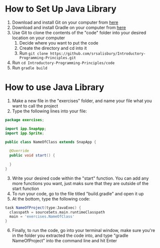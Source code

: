 # How to Set Up Java Library

1. Download and install Git on your computer from [here](https://git-scm.com/downloads)
2. Download and install Gradle on your computer from [here](https://gradle.org/install/)
3. Use Git to clone the contents of the "code" folder into your desired location on your computer
   1. Decide where you want to put the code
   2. Create the directory and cd into it
   3. Run `git clone https://github.com/srsalisbury/Introductory-Programming-Principles.git`
4. Run `cd Introductory-Programming-Principles/code`
5. Run `gradle build`

# How to use Java Library

1. Make a new file in the "exercises" folder, and name your file what you want to call the project
2. Type the following lines into your file:

```java
package exercises;

import ipp.SnapApp;
import ipp.Sprite;

public class NameOfClass extends SnapApp {
  
  @Override
  public void start() {
  
  }
}
```

3. Write your desired code within the "start" function. You can add any more functions you want, just maks sure that they are outside of the start function
4. To run your code, go to the file titled "build.gradle" and open it up
5. At the bottom, type the following code:

```gradle
task NameOfProject(type:JavaExec) {
  classpath = sourceSets.main.runtimeClasspath
  main = 'exercises.NameOfClass'
}
```

6. Finally, to run the code, go into your terminal window, make sure you're in the folder you extracted the code into, and type "gradle NameOfProject" into the command line and hit Enter
